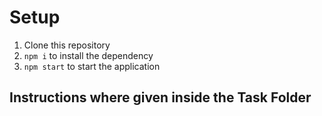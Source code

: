 # Setup

1. Clone this repository
1. `npm i` to install the dependency
1. `npm start` to start the application

## Instructions where given inside the Task Folder
